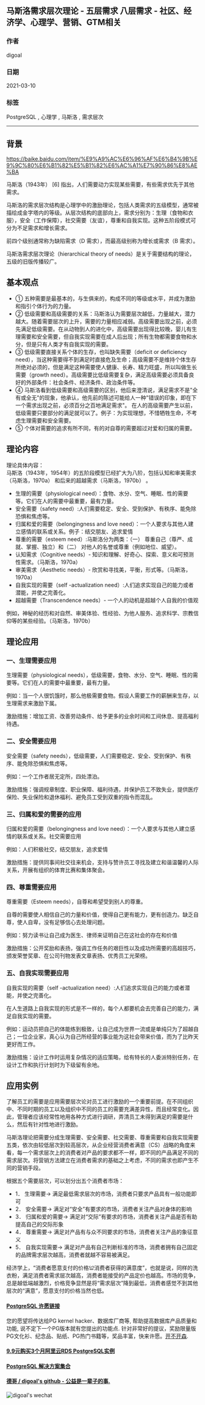 ## 马斯洛需求层次理论 - 五层需求 八层需求 - 社区、经济学、心理学、营销、GTM相关  
  
### 作者  
digoal  
  
### 日期  
2021-03-10   
  
### 标签  
PostgreSQL , 心理学 , 马斯洛 , 需求层次    
  
----  
  
## 背景  
  
https://baike.baidu.com/item/%E9%A9%AC%E6%96%AF%E6%B4%9B%E9%9C%80%E6%B1%82%E5%B1%82%E6%AC%A1%E7%90%86%E8%AE%BA  
  
马斯洛（1943年） [6]  指出，人们需要动力实现某些需要，有些需求优先于其他需求。  
  
马斯洛的需求层次结构是心理学中的激励理论，包括人类需求的五级模型，通常被描绘成金字塔内的等级。从层次结构的底部向上，需求分别为：生理（食物和衣服），安全（工作保障），社交需要（友谊），尊重和自我实现。这种五阶段模式可分为不足需求和增长需求。  
  
前四个级别通常称为缺陷需求（D 需求），而最高级别称为增长或需求（B 需求）。  
  
马斯洛需求层次理论（hierarchical theory of needs）是关于需要结构的理论，五级的旧版传播较广。  
  
## 基本观点  
- ① 五种需要是最基本的，与生俱来的，构成不同的等级或水平，并成为激励和指引个体行为的力量。   
- ② 低级需要和高级需要的关系：马斯洛认为需要层次越低，力量越大，潜力越大。随着需要层次的上升，需要的力量相应减弱。高级需要出现之前，必须先满足低级需要。在从动物到人的进化中，高级需要出现得比较晚，婴儿有生理需要和安全需要，但自我实现需要在成人后出现；所有生物都需要食物和水分，但是只有人类才有自我实现的需要。   
- ③ 低级需要直接关系个体的生存，也叫缺失需要（deficit or deficiency need），当这种需要得不到满足时直接危及生命；高级需要不是维持个体生存所绝对必须的，但是满足这种需要使人健康、长寿、精力旺盛，所以叫做生长需要（growth need）。高级需要比低级需要复杂，满足高级需要必须具备良好的外部条件：社会条件、经济条件、政治条件等。   
- ④ 马斯洛看到低级需要和高级需要的区别，他后来澄清说，满足需求不是"全有或全无"的现象，他承认，他先前的陈述可能给人一种"错误的印象，即在下一个需求出现之前，必须百分之百地满足需求"。 在人的高级需要产生以前，低级需要只要部分的满足就可以了。例子：为实现理想，不惜牺牲生命，不考虑生理需要和安全需要。   
- ⑤ 个体对需要的追求有所不同，有的对自尊的需要超过对爱和归属的需要。   
  
## 理论内容  
理论具体内容：  
马斯洛（1943年，1954年）的五阶段模型已经扩大为八阶，包括认知和审美需求（马斯洛，1970a）   和后来的超越需求（马斯洛，1970b）  。  
  
- 生理的需要（physiological need）：食物、水分、空气、睡眠、性的需要等。它们在人的需要中最重要，最有力量。  
- 安全需要（safety need）:人们需要稳定、安全、受到保护、有秩序、能免除恐惧和焦虑等。  
- 归属和爱的需要（belongingness and love need）：一个人要求与其他人建立感情的联系或关系。例子：结交朋友、追求爱情  
- 尊重的需要（esteem need）:马斯洛分为两类：（一） 尊重自己（尊严、成就、掌握、独立）和（二） 对他人的名誉或尊重（例如地位、威望）。  
- 认知需求（Cognitive needs）- 知识和理解、好奇心、探索、意义和可预测性需求。（马斯洛，1970a）   
- 审美需求（Aesthetic needs）- 欣赏和寻找美，平衡，形式等。（马斯洛，1970a）    
- 自我实现的需要（self -actualization need）:人们追求实现自己的能力或者潜能，并使之完善化。  
- 超越需要（Transcendence needs）- 一个人的动机是超越个人自我的价值观  
  
例如，神秘的经历和对自然、审美体验、性经验、为他人服务、追求科学、宗教信仰等的某些经验。（马斯洛，1970b）  
  
## 理论应用  
### 一、生理需要应用  
生理需要（physiological needs），低级需要，食物、水分、空气、睡眠、性的需要等。它们在人的需要中最重要，最有力量。  
  
例如：当一个人很饥饿时，那么他极需要食物。假设人需要工作的薪酬来生存，以生理需求来激励下属。  
  
激励措施：增加工资、改善劳动条件、给予更多的业余时间和工间休息、提高福利待遇。  
  
### 二、安全需要应用  
安全需要（safety needs），低级需要，人们需要稳定、安全、受到保护、有秩序、能免除恐惧和焦虑等。  
  
例如：一个工作者居无定所，四处漂泊。  
  
激励措施：强调规章制度、职业保障、福利待遇，并保护员工不致失业，提供医疗保险、失业保险和退休福利、避免员工受到双重的指令而混乱。  
  
### 三、归属和爱的需要的应用  
归属和爱的需要（belongingness and love need）：一个人要求与其他人建立感情的联系或关系。社交需要应用  
  
例如：人们积极社交，结交朋友，追求爱情  
  
激励措施：提供同事间社交往来机会，支持与赞许员工寻找及建立和谐温馨的人际关系，开展有组织的体育比赛和集体聚会。  
  
### 四、尊重需要应用  
尊重需要（Esteem needs），自尊和希望受到别人的尊重。  
  
自尊的需要使人相信自己的力量和价值，使得自己更有能力，更有创造力。缺乏自尊，使人自卑，没有足够信心去处理问题。  
  
例如：努力读书让自己成为医生、律师来证明自己在这社会的存在和价值  
  
激励措施：公开奖励和表扬，强调工作任务的艰巨性以及成功所需要的高超技巧，颁发荣誉奖章、在公司刊物发表文章表扬、优秀员工光荣榜。  
  
### 五、自我实现需要应用  
自我实现的需要（self -actualization need）:人们追求实现自己的能力或者潜能，并使之完善化。  
  
在人生道路上自我实现的形式是不一样的，每个人都要机会去完善自己的能力，满足自我实现的需要。  
  
例如：运动员把自己的体能练到极致，让自己成为世界一流或是单纯只为了超越自己；一位企业家，真心认为自己所经营的事业能为这社会带来价值，而为了比昨天更好而工作。  
  
激励措施：设计工作时运用复杂情况的适应策略，给有特长的人委派特别任务，在设计工作和执行计划时为下级留有余地。  
  
## 应用实例  
了解员工的需要是应用需要层次论对员工进行激励的一个重要前提。在不同组织中、不同时期的员工以及组织中不同的员工的需要充满差异性，而且经常变化。因此，管理者应该经常性地用各种方式进行调研，弄清员工未得到满足的需要是什么，然后有针对性地进行激励。  
  
马斯洛理论把需要分成生理需要、安全需要、社交需要、尊重需要和自我实现需要五类，依次由较低层次到较高层次，从企业经营消费者满意（CS）战略的角度来看，每一个需求层次上的消费者对产品的要求都不一样，即不同的产品满足不同的需求层次。将营销方法建立在消费者需求的基础之上考虑，不同的需求也即产生不同的营销手段。  
  
根据五个需要层次，可以划分出五个消费者市场：  
- 1． 生理需要→ 满足最低需求层次的市场，消费者只要求产品具有一般功能即可  
- 2． 安全需要→ 满足对“安全”有要求的市场，消费者关注产品对身体的影响  
- 3． 归属和爱的需要→ 满足对“交际”有要求的市场，消费者关注产品是否有助提高自己的交际形象  
- 4． 尊重需要→ 满足对产品有与众不同要求的市场，消费者关注产品的象征意义  
- 5． 自我实现需要→ 满足对产品有自己判断标准的市场，消费者拥有自己固定的品牌需求层次越高，消费者就越不容易被满足。  
  
经济学上，“消费者愿意支付的价格≌消费者获得的满意度”，也就是说，同样的洗衣粉，满足消费者需求层次越高，消费者能接受的产品定价也越高。市场的竞争，总是越低端越激烈，价格竞争显然是将“需求层次”降到最低，消费者感觉不到其他层次的“满意”，愿意支付的价格当然也低。  
  
  
#### [PostgreSQL 许愿链接](https://github.com/digoal/blog/issues/76 "269ac3d1c492e938c0191101c7238216")
您的愿望将传达给PG kernel hacker、数据库厂商等, 帮助提高数据库产品质量和功能, 说不定下一个PG版本就有您提出的功能点. 针对非常好的提议，奖励限量版PG文化衫、纪念品、贴纸、PG热门书籍等，奖品丰富，快来许愿。[开不开森](https://github.com/digoal/blog/issues/76 "269ac3d1c492e938c0191101c7238216").  
  
  
#### [9.9元购买3个月阿里云RDS PostgreSQL实例](https://www.aliyun.com/database/postgresqlactivity "57258f76c37864c6e6d23383d05714ea")
  
  
#### [PostgreSQL 解决方案集合](https://yq.aliyun.com/topic/118 "40cff096e9ed7122c512b35d8561d9c8")
  
  
#### [德哥 / digoal's github - 公益是一辈子的事.](https://github.com/digoal/blog/blob/master/README.md "22709685feb7cab07d30f30387f0a9ae")
  
  
![digoal's wechat](../pic/digoal_weixin.jpg "f7ad92eeba24523fd47a6e1a0e691b59")
  
